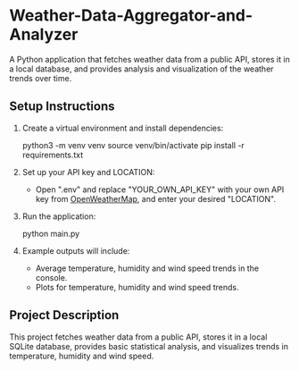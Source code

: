 # Weather-Data-Aggregator-and-Analyzer
A Python application that fetches weather data from a public API, stores it in a local database, and provides analysis and visualization of the weather trends over time.

## Setup Instructions

1. Create a virtual environment and install dependencies:

   python3 -m venv venv
   source venv/bin/activate
   pip install -r requirements.txt


4. Set up your API key and LOCATION:

    - Open ".env" and replace "YOUR_OWN_API_KEY" with your own API key from [OpenWeatherMap](https://openweathermap.org/),
      and enter your desired "LOCATION".

5. Run the application:

    python main.py


6. Example outputs will include:

    - Average temperature, humidity and wind speed trends in the console.
    - Plots for temperature, humidity and wind speed trends.

## Project Description

This project fetches weather data from a public API, stores it in a local SQLite database, provides basic statistical analysis, and visualizes trends in temperature, humidity and wind speed.



